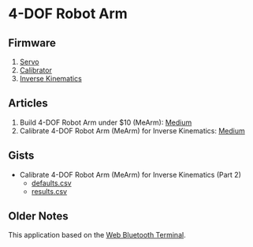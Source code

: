 # 4-DOF Robot Arm

## Firmware

1. [Servo](https://github.com/loginov-rocks/4-DOF-Robot-Arm/tree/main/firmware/Servo)
2. [Calibrator](https://github.com/loginov-rocks/4-DOF-Robot-Arm/tree/main/firmware/Calibrator)
3. [Inverse Kinematics](https://github.com/loginov-rocks/4-DOF-Robot-Arm/tree/main/firmware/Inverse-Kinematics)

## Articles

1. Build 4-DOF Robot Arm under $10 (MeArm):
   [Medium](https://loginov-rocks.medium.com/build-4-dof-robot-arm-under-10-mearm-a69ae297b354)
2. Calibrate 4-DOF Robot Arm (MeArm) for Inverse Kinematics:
   [Medium](https://loginov-rocks.medium.com/calibrate-4-dof-robot-arm-mearm-for-inverse-kinematics-part-2-16698b674694)

## Gists

* Calibrate 4-DOF Robot Arm (MeArm) for Inverse Kinematics (Part 2)
  * [defaults.csv](https://gist.github.com/loginov-rocks/7480e95ced6f0ca894760f7a471bb422)
  * [results.csv](https://gist.github.com/loginov-rocks/fbfb89f7e63ebb121753da7e80e2a8e6)

## Older Notes

This application based on the [Web Bluetooth Terminal](https://github.com/loginov-rocks/Web-Bluetooth-Terminal).
